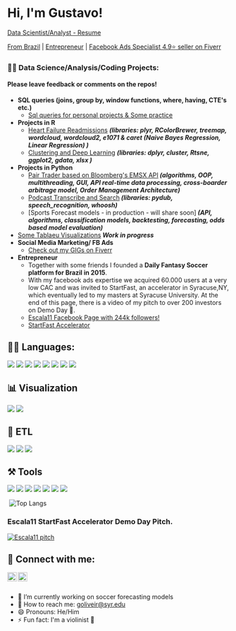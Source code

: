 <h1>Hi, I'm Gustavo! </h1>
<a href="https://github.com/oliveiralgm/resume/blob/main/Gustavo%20Oliveira_.pdf">Data Scientist/Analyst - Resume</a> <br/>

<a href="https://www.visitbrasil.com/en/">From Brazil</a> | <a href="https://www.linkedin.com/in/oliveiralgm/">Entrepreneur</a> | <a href="https://www.fiverr.com/gustavooliveira"> Facebook Ads Specialist 4.9:star: seller on Fiverr</a>

<h3>👨‍💻 Data Science/Analysis/Coding Projects:</h2><h4> Please leave feedback or comments on the repos!</h3>
  
- <b>SQL queries (joins, group by, window functions, where, having, CTE's etc.)</b>
  - [Sql queries for personal projects & Some practice](https://github.com/oliveiralgm/sql-projects)
- <b>Projects in R</b>
  - [Heart Failure Readmissions](https://github.com/oliveiralgm/heartfailure_readmissions) <b><i>(libraries: plyr, RColorBrewer, treemap, wordcloud, wordcloud2, e1071 & caret (Naive Bayes Regression, Linear Regression) )</b></i>
  - [Clustering and Deep Learning](https://github.com/oliveiralgm/Cluster-and-Deep-Learning-in-R/) <b><i>(libraries: dplyr, cluster, Rtsne, ggplot2, gdata, xlsx
)</b></i>
- <b>Projects in Python </b>
  - [Pair Trader based on Bloomberg's EMSX API](https://github.com/oliveiralgm/pair-trader-bbg-API)<b><i> (algorithms, OOP, multithreading, GUI, API real-time data processing, cross-boarder arbitrage model, Order Management Architecture)</b></i>
  - [Podcast Transcribe and Search](https://github.com/oliveiralgm/podcast-project)<b><i> (libraries: pydub, speech_recognition, whoosh)</b></i>
  - [Sports Forecast models - in production - will share soon]<b><i> (API, algorithms, classification models, backtesting, forecasting, odds based model evaluation)</b></i>
- [Some Tablaeu Visualizations](https://public.tableau.com/app/profile/luis.gustavo.monteiro.de.oliveira)<b><i> Work in progress </b></i>
- <b>Social Media Marketing/ FB Ads</b>
  - [Check out my GIGs on Fiverr](https://www.fiverr.com/gustavooliveira)
- <b>Entrepreneur</b>
  - Together with some friends I founded a <b>Daily Fantasy Soccer platform for Brazil in 2015</b>. 
  - With my facebook ads expertise we acquired 60.000 users at a very low CAC and was invited to StartFast, an accelerator in Syracuse,NY, which eventually led to my masters at Syracuse University. At the end of this page, there is a video of my pitch to over 200 investors on Demo Day 🤦.
  - [Escala11 Facebook Page with 244k followers!](https://www.facebook.com/escalaonze)
  - [StartFast Accelerator](https://startfastventures.com/)

  
<h2>👨‍💻 Languages:</h2>

![](https://img.shields.io/badge/MySQL-005C84?style=for-the-badge&logo=mysql&logoColor=white)
![](https://img.shields.io/badge/PostgreSQL-316192?style=for-the-badge&logo=postgresql&logoColor=white)
![](https://img.shields.io/badge/Python-FFD43B?style=for-the-badge&logo=python&logoColor=blue)
![](https://img.shields.io/badge/R-276DC3?style=for-the-badge&logo=r&logoColor=white)
![](https://img.shields.io/badge/C-00599C?style=for-the-badge&logo=c&logoColor=white)
![](https://img.shields.io/badge/scikit_learn-F7931E?style=for-the-badge&logo=scikit-learn&logoColor=white)
![](https://img.shields.io/badge/SciPy-654FF0?style=for-the-badge&logo=SciPy&logoColor=white)
![](https://img.shields.io/badge/Pandas-2C2D72?style=for-the-badge&logo=pandas&logoColor=white)

<h2>📊 Visualization</h2>

![](https://img.shields.io/badge/Tableau-E97627?style=for-the-badge&logo=Tableau&logoColor=white)
![](https://img.shields.io/badge/Plotly-239120?style=for-the-badge&logo=plotly&logoColor=white)

<h2>🧱 ETL</h2>

![](https://img.shields.io/badge/dbt-FF694B?style=for-the-badge&logo=dbt&logoColor=white)
![](https://img.shields.io/badge/Bitbucket-0747a6?style=for-the-badge&logo=bitbucket&logoColor=white)
![](https://img.shields.io/badge/Airflow-017CEE?style=for-the-badge&logo=Apache%20Airflow&logoColor=white)

<h2>⚒️ Tools</h2>

![](https://img.shields.io/badge/Jira-0052CC?style=for-the-badge&logo=Jira&logoColor=white)
![](https://img.shields.io/badge/GitHub-100000?style=for-the-badge&logo=github&logoColor=white)
![](https://img.shields.io/badge/conda-342B029.svg?&style=for-the-badge&logo=anaconda&logoColor=white)
![](https://img.shields.io/badge/Jupyter-F37626.svg?&style=for-the-badge&logo=Jupyter&logoColor=white)
![](https://img.shields.io/badge/PyCharm-000000.svg?&style=for-the-badge&logo=PyCharm&logoColor=white)
![](https://img.shields.io/badge/sublime_text-%23575757.svg?&style=for-the-badge&logo=sublime-text&logoColor=important)
![](https://img.shields.io/badge/Microsoft_Office-D83B01?style=for-the-badge&logo=microsoft-office&logoColor=white)


![]()
![Top Langs](https://github-readme-stats.vercel.app/api/top-langs/?username=oliveiralgm)

### Escala11 StartFast Accelerator Demo Day Pitch.

[![Escala11 pitch](https://img.youtube.com/vi/jOr_aXk4868/0.jpg)](https://www.youtube.com/watch?v=jOr_aXk4868)

  
<!-- 
<h2>📺 Popular YouTube Videos</h2>

- [How to get into Cybersecurity Starting From Zero](https://www.youtube.com/watch?v=a83ASGn_V_s)
- [A Day in the Life of a Cybersecurity Anayst](https://www.youtube.com/watch?v=uHy3oM7NnoU)
- [How to Create a KeyLogger (C#)](https://www.youtube.com/watch?v=N-L9hklSlNk)
- [Ransomware Demonstration (C#)](https://www.youtube.com/watch?v=OfvdQeh79s0)
- [Is WGU Legit?](https://www.youtube.com/watch?v=E2MwRWxDBkA) -->

<h2> 🤳 Connect with me:</h2>

<a href="https://www.instagram.com/thelightsaber__/"><img align="left" src="https://raw.githubusercontent.com/yushi1007/yushi1007/main/images/instagram.svg" alt="Gustavo Oliveira | Instagram" width="21px"/></a>
<a href="https://www.linkedin.com/in/oliveiralgm/"><img align="left" src="https://raw.githubusercontent.com/yushi1007/yushi1007/main/images/linkedin.svg" alt="Gustavo Oliveira | LinkedIn" width="21px"/></a>  <br />


<h2> </h2>
<!-- - 🌱 I’m currently learning ...
- 👯 I’m looking to collaborate on ...
- 🤔 I’m looking for help with ...
- 💬 Ask me about ... -->

  - 🔭 I’m currently working on soccer forecasting models
  - 📧 How to reach me: [goliveir@syr.edu](mailto:goliveir@syr.edu)
  - 😄 Pronouns: He/Him
  - ⚡ Fun fact: I'm a violinist 🎻
